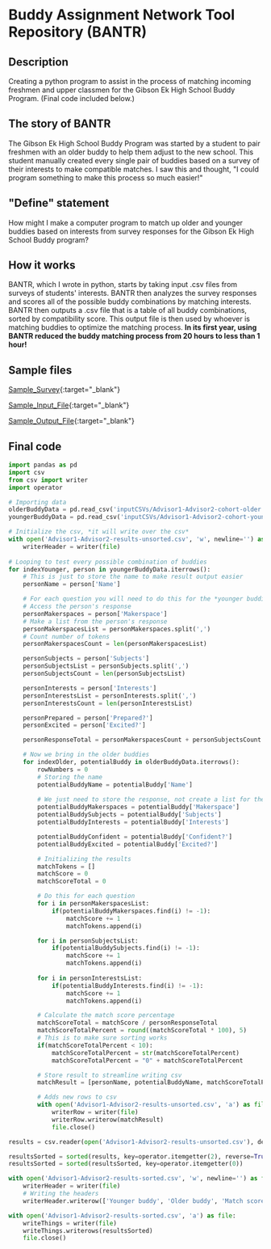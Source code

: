 # Buddy Assignment Network Tool Repository (BANTR)
## Description
Creating a python program to assist in the process of matching incoming freshmen and upper classmen for the Gibson Ek High School Buddy Program. (Final code included below.)

## The story of BANTR
The Gibson Ek High School Buddy Program was started by a student to pair freshmen with an older buddy to help them adjust to the new school. This student manually created every single pair of buddies based on a survey of their interests to make compatible matches. I saw this and thought, "I could program something to make this process so much easier!" 

## "Define" statement
How might I make a computer program to match up older and younger buddies based on interests from survey responses for the Gibson Ek High School Buddy program?

## How it works
BANTR, which I wrote in python, starts by taking input .csv files from surveys of students' interests. 
BANTR then analyzes the survey responses and scores all of the possible buddy combinations by matching interests.
BANTR then outputs a .csv file that is a table of all buddy combinations, sorted by compatibility score.
This output file is then used by whoever is matching buddies to optimize the matching process.
**In its first year, using BANTR reduced the buddy matching process from 20 hours to less than 1 hour!**



## Sample files
[Sample_Survey](https://forms.gle/PDCTxnFZWYyGgCtaA/){:target="_blank"}

[Sample_Input_File](https://docs.google.com/spreadsheets/d/e/2PACX-1vRKiHPsY1B29MJfh39ZRAlNNOa_ZEvPhrSJJjk70CULwtjP9w7EILjTwRLz4VYonwL_Wdf-6dGqH_5w/pubhtml?gid=800938054&single=true){:target="_blank"}

[Sample_Output_File](https://docs.google.com/spreadsheets/d/e/2PACX-1vRKiHPsY1B29MJfh39ZRAlNNOa_ZEvPhrSJJjk70CULwtjP9w7EILjTwRLz4VYonwL_Wdf-6dGqH_5w/pubhtml?gid=1806703516&single=true){:target="_blank"}

## Final code

```python
import pandas as pd
import csv
from csv import writer
import operator

# Importing data
olderBuddyData = pd.read_csv('inputCSVs/Advisor1-Advisor2-cohort-older.csv')
youngerBuddyData = pd.read_csv('inputCSVs/Advisor1-Advisor2-cohort-younger.csv')

# Initialize the csv, *it will write over the csv*
with open('Advisor1-Advisor2-results-unsorted.csv', 'w', newline='') as file:
    writerHeader = writer(file)
    
# Looping to test every possible combination of buddies
for indexYounger, person in youngerBuddyData.iterrows():
    # This is just to store the name to make result output easier
    personName = person['Name']

    # For each question you will need to do this for the *younger buddies*:
    # Access the person's response
    personMakerspaces = person['Makerspace']
    # Make a list from the person's response
    personMakerspacesList = personMakerspaces.split(',')
    # Count number of tokens
    personMakerspacesCount = len(personMakerspacesList)

    personSubjects = person['Subjects']
    personSubjectsList = personSubjects.split(',')
    personSubjectsCount = len(personSubjectsList)

    personInterests = person['Interests']
    personInterestsList = personInterests.split(',')
    personInterestsCount = len(personInterestsList)

    personPrepared = person['Prepared?']
    personExcited = person['Excited?']

    personResponseTotal = personMakerspacesCount + personSubjectsCount + personInterestsCount

    # Now we bring in the older buddies
    for indexOlder, potentialBuddy in olderBuddyData.iterrows():
        rowNumbers = 0
        # Storing the name
        potentialBuddyName = potentialBuddy['Name']
    
        # We just need to store the response, not create a list for the older buddies
        potentialBuddyMakerspaces = potentialBuddy['Makerspace']
        potentialBuddySubjects = potentialBuddy['Subjects']
        potentialBuddyInterests = potentialBuddy['Interests']

        potentialBuddyConfident = potentialBuddy['Confident?']
        potentialBuddyExcited = potentialBuddy['Excited?']

        # Initializing the results
        matchTokens = []
        matchScore = 0
        matchScoreTotal = 0

        # Do this for each question
        for i in personMakerspacesList:
            if(potentialBuddyMakerspaces.find(i) != -1):
                matchScore += 1
                matchTokens.append(i)

        for i in personSubjectsList:
            if(potentialBuddySubjects.find(i) != -1):
                matchScore += 1
                matchTokens.append(i)
               
        for i in personInterestsList:
            if(potentialBuddyInterests.find(i) != -1):
                matchScore += 1
                matchTokens.append(i)

        # Calculate the match score percentage
        matchScoreTotal = matchScore / personResponseTotal
        matchScoreTotalPercent = round((matchScoreTotal * 100), 5)
        # This is to make sure sorting works
        if(matchScoreTotalPercent < 10):
            matchScoreTotalPercent = str(matchScoreTotalPercent)
            matchScoreTotalPercent = "0" + matchScoreTotalPercent

        # Store result to streamline writing csv
        matchResult = [personName, potentialBuddyName, matchScoreTotalPercent, matchTokens, personPrepared, potentialBuddyConfident, personExcited, potentialBuddyExcited]

        # Adds new rows to csv
        with open('Advisor1-Advisor2-results-unsorted.csv', 'a') as file:
            writerRow = writer(file)
            writerRow.writerow(matchResult)
            file.close()

results = csv.reader(open('Advisor1-Advisor2-results-unsorted.csv'), delimiter=',')

resultsSorted = sorted(results, key=operator.itemgetter(2), reverse=True)
resultsSorted = sorted(resultsSorted, key=operator.itemgetter(0))

with open('Advisor1-Advisor2-results-sorted.csv', 'w', newline='') as file:
    writerHeader = writer(file)
    # Writing the headers
    writerHeader.writerow(['Younger buddy', 'Older buddy', 'Match score', 'Match phrases', 'Younger buddy prepared?', 'Older buddy confident?', 'Younger buddy excited?', 'Older buddy excited?'])

with open('Advisor1-Advisor2-results-sorted.csv', 'a') as file:
    writeThings = writer(file)
    writeThings.writerows(resultsSorted)
    file.close()
```
